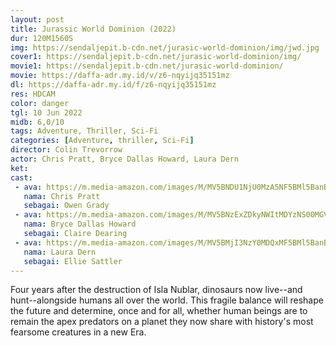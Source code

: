 ```yaml
---
layout: post
title: Jurassic World Dominion (2022)
dur: 120M1560S
img: https://sendaljepit.b-cdn.net/jurasic-world-dominion/img/jwd.jpg
cover1: https://sendaljepit.b-cdn.net/jurasic-world-dominion/img/
movie1: https://sendaljepit.b-cdn.net/jurasic-world-dominion/
movie: https://daffa-adr.my.id/v/z6-nqyijq35151mz
dl: https://daffa-adr.my.id/f/z6-nqyijq35151mz
res: HDCAM
color: danger
tgl: 10 Jun 2022
midb: 6,0/10
tags: Adventure, Thriller, Sci-Fi
categories: [Adventure, thriller, Sci-Fi]
director: Colin Trevorrow
actor: Chris Pratt, Bryce Dallas Howard, Laura Dern
ket: 
cast:
 - ava: https://m.media-amazon.com/images/M/MV5BNDU1NjU0MzA5NF5BMl5BanBnXkFtZTgwNTg5OTY2MjI@._V1_QL75_UX140_CR0,2,140,140_.jpg
   nama: Chris Pratt
   sebagai: Owen Grady
 - ava: https://m.media-amazon.com/images/M/MV5BNzExZDkyNWItMDYzNS00MGVlLTllZTctMjYyZGE1MmY0MThhXkEyXkFqcGdeQXVyMDA4NzMyOA@@._V1_QL75_UX140_CR0,0,140,140_.jpg
   nama: Bryce Dallas Howard
   sebagai: Claire Dearing
 - ava: https://m.media-amazon.com/images/M/MV5BMjI3NzY0MDQxMF5BMl5BanBnXkFtZTcwNzMwMzcyNw@@._V1_QL75_UX140_CR0,12,140,140_.jpg
   nama: Laura Dern
   sebagai: Ellie Sattler
---
```


Four years after the destruction of Isla Nublar, dinosaurs now live--and hunt--alongside humans all over the world. This fragile balance will reshape the future and determine, once and for all, whether human beings are to remain the apex predators on a planet they now share with history's most fearsome creatures in a new Era.
